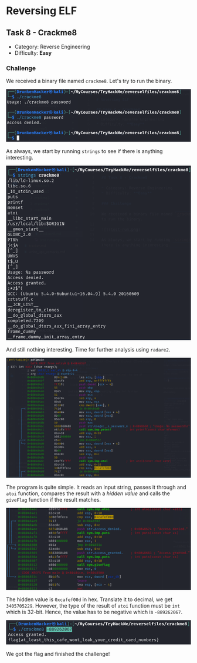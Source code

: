 # Reversing ELF

## Task 8 - Crackme8

* Category: Reverse Engineering
* Difficulty: **Easy**

### Challenge

We received a binary file named `crackme8`. Let's try to run the binary.

![](test-run.png)

As always, we start by running `strings` to see if there is anything interesting.

![](strings-binary.png)

And still nothing interesting. Time for further analysis using `radare2`.

![](main-function.png)

The program is quite simple. It reads an input string, passes it through and `atoi` function, compares the result with a *hidden value* and calls the `giveFlag` function if the result matches.

![](hidden-value.png)

The hidden value is `0xcafef00d` in hex. Translate it to decimal, we get `3405705229`. However, the type of the result of `atoi` function must be `int` which is 32-bit. Hence, the value has to be negative which is `-889262067`.

![](flag.png)

We got the flag and finished the challenge!